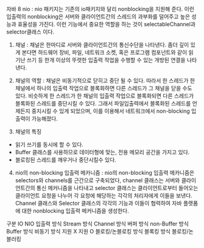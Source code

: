 자바 8 nio
: nio 패키지는 기존의 io패키지와 달리 nonblocking을 지원해 준다. 이런 입출력의 nonblocking은 서버와 클라이언트간의 스레드의 과부화를 덜어주고 높은 성능과 효율성을 가진다. 이런 기능에서 중요한 역할을 하는 것이 selectableChannel과 selector클래스 이다.

1. 채널
: 채널은 한마디로 서버와 클라이언트간의 통신수단을 나타낸다. 좀더 깊이 있게 본다면 하드웨어 장비, 파일, 네트워크 소켓, 혹은 프로그램 컴포넌트와 같이 읽기난 쓰기 등 한개 이상의 뚜렷한 입출력 작업을 수행할 수 있는 개방된 연결을 나타낸다.

2. 채널의 역할
: 채널은 비동기적으로 닫히고 중단 될 수 있다. 따라서 한 스레드가 한 채널에서 하나의 입출력 작업으로 블록화하면 다른 스레드가 그 채널을 닫을 수도 있다. 비슷하게 한 스레드가 한 채널의 입출력 작업으로 블록화되면 다른 스레드가 블록화된 스레드를 중단시킬 수 있다. 그래서 파일입출력에서 블록화된 스레드를 언제든지 중지시킬 수 있게 되었으며, 이를 이용해서 네트워크에서 non-blocking 입출력이 가능해졌다.

3. 채널의 특징
  - 읽기 쓰기를 동시에 할 수 있다.
  - Buffer 클래스를 사용하므로 데이터형에 맞는, 전용 메모리 공간을 가지고 있다.
  - 블로킹된 스레드를 깨우거나 중단시킬수 있다.

4. nio의 non-blocking 입출력 메카니즘
: nio의 non-blocking 입출력 메카니즘은 selectors와 channels를 근간으로 구축되었다, channel 클래스는 서버와 클라이언트간의 통신 메커니즘을 나타내고 selector 클래스는 클라이언트로부터 들어오는 클라이언트 요청을 나누어 각 요청에 해당하는 각각의 처리자에게 이들을 보낸다. Channel 클래스와 Selector 클래스의 각각의 기능과 이들이 협력하여 자바 플랫폼에 대한 nonblocking 입출력 메커니즘을 생성한다.


구분                        IO                    NIO
입출력 방식             Stream 방식           Channel 방식
버퍼 방식               non-Buffer 방식       Buffer 방식
비동기 방식             지원 X                지원 O
블로킹/논블로킹 방식    블록킹 방식            블로킹/논블러킹
